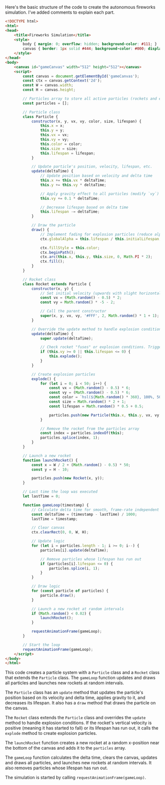 Here's the basic structure of the code to create the autonomous fireworks simulation. I've added comments to explain each part.

```html
<!DOCTYPE html>
<html>
<head>
    <title>Fireworks Simulation</title>
    <style>
        body { margin: 0; overflow: hidden; background-color: #111; }
        canvas { border: 1px solid #444; background-color: #000; display: block; margin: 20px auto; }
    </style>
</head>
<body>
    <canvas id="gameCanvas" width="512" height="512"></canvas>
    <script>
        const canvas = document.getElementById('gameCanvas');
        const ctx = canvas.getContext('2d');
        const W = canvas.width;
        const H = canvas.height;

        // Particles array to store all active particles (rockets and explosion fragments)
        const particles = [];

        // Particle class
        class Particle {
            constructor(x, y, vx, vy, color, size, lifespan) {
                this.x = x;
                this.y = y;
                this.vx = vx;
                this.vy = vy;
                this.color = color;
                this.size = size;
                this.lifespan = lifespan;
            }

            // Update particle's position, velocity, lifespan, etc.
            update(deltaTime) {
                // Update position based on velocity and delta time
                this.x += this.vx * deltaTime;
                this.y += this.vy * deltaTime;

                // Apply gravity effect to all particles (modify `vy`)
                this.vy += 0.1 * deltaTime;

                // Decrease lifespan based on delta time
                this.lifespan -= deltaTime;
            }

            // Draw the particle
            draw() {
                // Implement fading for explosion particles (reduce alpha based on remaining lifespan)
                ctx.globalAlpha = this.lifespan / this.initialLifespan;

                ctx.fillStyle = this.color;
                ctx.beginPath();
                ctx.arc(this.x, this.y, this.size, 0, Math.PI * 2);
                ctx.fill();
            }
        }

        // Rocket class
        class Rocket extends Particle {
            constructor(x, y) {
                // Set initial velocity (upwards with slight horizontal randomness)
                const vx = (Math.random() - 0.5) * 2;
                const vy = Math.random() * -5 - 2;

                // Call the parent constructor
                super(x, y, vx, vy, '#FFF', 2, Math.random() * 1 + 1);
            }

            // Override the update method to handle explosion conditions
            update(deltaTime) {
                super.update(deltaTime);

                // Check rocket "fuses" or explosion conditions. Trigger explosions (remove rocket, create explosion particles)
                if (this.vy >= 0 || this.lifespan <= 0) {
                    this.explode();
                }
            }

            // Create explosion particles
            explode() {
                for (let i = 0; i < 50; i++) {
                    const vx = (Math.random() - 0.5) * 6;
                    const vy = (Math.random() - 0.5) * 6;
                    const color = `hsl(${Math.random() * 360}, 100%, 50%)`;
                    const size = Math.random() * 2 + 1;
                    const lifespan = Math.random() * 0.5 + 0.5;

                    particles.push(new Particle(this.x, this.y, vx, vy, color, size, lifespan));
                }

                // Remove the rocket from the particles array
                const index = particles.indexOf(this);
                particles.splice(index, 1);
            }
        }

        // Launch a new rocket
        function launchRocket() {
            const x = W / 2 + (Math.random() - 0.5) * 50;
            const y = H - 10;

            particles.push(new Rocket(x, y));
        }

        // Last time the loop was executed
        let lastTime = 0;

        function gameLoop(timestamp) {
            // Calculate delta time for smooth, frame-rate independent animation
            const deltaTime = (timestamp - lastTime) / 1000;
            lastTime = timestamp;

            // Clear canvas
            ctx.clearRect(0, 0, W, H);

            // Update logic
            for (let i = particles.length - 1; i >= 0; i--) {
                particles[i].update(deltaTime);

                // Remove particles whose lifespan has run out
                if (particles[i].lifespan <= 0) {
                    particles.splice(i, 1);
                }
            }

            // Draw logic
            for (const particle of particles) {
                particle.draw();
            }

            // Launch a new rocket at random intervals
            if (Math.random() < 0.02) {
                launchRocket();
            }

            requestAnimationFrame(gameLoop);
        }

        // Start the loop
        requestAnimationFrame(gameLoop);
    </script>
</body>
</html>
```

This code creates a particle system with a `Particle` class and a `Rocket` class that extends the `Particle` class. The `gameLoop` function updates and draws all particles and launches new rockets at random intervals.

The `Particle` class has an `update` method that updates the particle's position based on its velocity and delta time, applies gravity to it, and decreases its lifespan. It also has a `draw` method that draws the particle on the canvas.

The `Rocket` class extends the `Particle` class and overrides the `update` method to handle explosion conditions. If the rocket's vertical velocity is positive (meaning it has started to fall) or its lifespan has run out, it calls the `explode` method to create explosion particles.

The `launchRocket` function creates a new rocket at a random x-position near the bottom of the canvas and adds it to the `particles` array.

The `gameLoop` function calculates the delta time, clears the canvas, updates and draws all particles, and launches new rockets at random intervals. It also removes particles whose lifespan has run out.

The simulation is started by calling `requestAnimationFrame(gameLoop)`.

<!-- Benchmark Info -->
<!-- Backend: llamacpp -->
<!-- Model: Codestral-22B-v0.1-Q6_K.gguf -->
<!-- Prompt: fireworks.md -->
<!-- Generation Time: 176.16s -->
<!-- Fallback Used: False -->